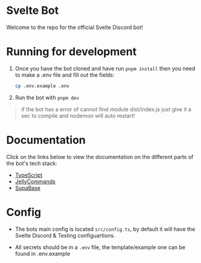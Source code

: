# Svelte Bot

Welcome to the repo for the official Svelte Discord bot!

# Running for development

1. Once you have the bot cloned and have run `pnpm install` then you need to make a .env file and fill out the fields:

    ```sh
    cp .env.example .env
    ```

2. Run the bot with `pnpm dev`

> if the bot has a error of cannot find module dist/index.js just give it a sec to compile and nodemon will auto restart!

# Documentation

Click on the links below to view the documentation on the different parts of the bot's tech stack:

-   [TypeScript](https://www.typescriptlang.org/docs/)
-   [JellyCommands](https://github.com/ghostdevv/jellycommands)
-   [SupaBase](https://supabase.com/docs)

# Config

-   The bots main config is located `src/config.ts`, by default it will have the Svelte Discord & Testing configuartions.

-   All secrets should be in a `.env` file, the template/example one can be found in .env.example
